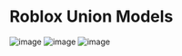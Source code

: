 # Roblox Union Models


![image](https://github.com/user-attachments/assets/fd3a94b4-68e2-4d2a-8621-3fd77d2cf767)
![image](https://github.com/user-attachments/assets/d89a760e-d24b-4fc6-93f3-2dd8c5139411)
![image](https://github.com/user-attachments/assets/3fe4a72f-4f27-4dc1-af31-93416827ccd9)


